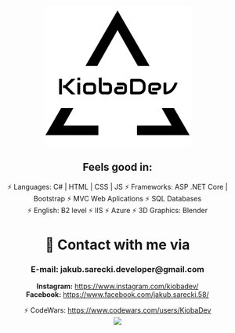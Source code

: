 
<p align="center">
 <img src="/images/Logo.png" >
</p>
  
<p align="center">
 <h2 align="center">Feels good in:</h2>
 <p align="center">
            <a>⚡ Languages: C# | HTML | CSS | JS</a>
            <a>⚡ Frameworks: ASP .NET Core | Bootstrap</a>
            <a>⚡ MVC Web Aplications</a>
            <a>⚡ SQL Databases</a>
            <br/>
            <a>⚡ English: B2 level</a>
            <a>⚡ IIS</a>
            <a>⚡ Azure</a>
            <a>⚡ 3D Graphics: Blender</a>
            </br>
 </p>

</p>
<h1 align="center">💬 Contact with me via</h1> 
<h3 align="center">E-mail: jakub.sarecki.developer@gmail.com</h3>
 <p align="center">
 <a><strong>Instagram:</strong></a>  <a href="https://www.instagram.com/kiobadev/">https://www.instagram.com/kiobadev/</a>
            </br>
 <a><strong>Facebook:</strong> </a>  <a href="https://www.facebook.com/jakub.sarecki.58">https://www.facebook.com/jakub.sarecki.58/</a>
 </p>
 
<p align="center">
            <a>⚡ CodeWars: </a><a href="https://www.codewars.com/users/KiobaDev">https://www.codewars.com/users/KiobaDev</a>
            <br/>
            <img src="https://www.codewars.com/users/KiobaDev/badges/large">
</p>
